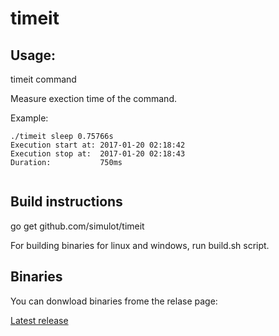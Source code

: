 # timeit


## Usage: 
timeit command 

Measure exection time of the command.

Example:
```
./timeit sleep 0.75766s
Execution start at: 2017-01-20 02:18:42
Execution stop at:  2017-01-20 02:18:43
Duration:           750ms
 
```

## Build instructions

go get github.com/simulot/timeit

For building binaries for linux and windows, run build.sh script.


## Binaries

You can donwload binaries frome the relase page:

[Latest release](https://github.com/simulot/timeit/releases/latest)
